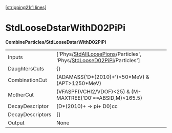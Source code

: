 [[stripping21r1 lines]](./stripping21r1-index)

# StdLooseDstarWithD02PiPi

**CombineParticles/StdLooseDstarWithD02PiPi**

|                  |                                                                                                                                                                                |
|------------------|--------------------------------------------------------------------------------------------------------------------------------------------------------------------------------|
| Inputs           | ['Phys/[StdAllLoosePions](./stripping21r1-commonparticles-stdallloosepions)/Particles', 'Phys/[StdLooseD02PiPi](./stripping21r1-commonparticles-stdloosed02pipi)/Particles'] |
| DaughtersCuts    | {}                                                                                                                                                                             |
| CombinationCut   | (ADAMASS('D\*(2010)+')\<50\*MeV) & (APT\>1250\*MeV)                                                                                                                            |
| MotherCut        | (VFASPF(VCHI2/VDOF)\<25) & (M-MAXTREE('D0'==ABSID,M)\<165.5)                                                                                                                   |
| DecayDescriptor  | [D\*(2010)+ -\> pi+ D0]cc                                                                                                                                                    |
| DecayDescriptors | []                                                                                                                                                                           |
| Output           | None                                                                                                                                                                           |

